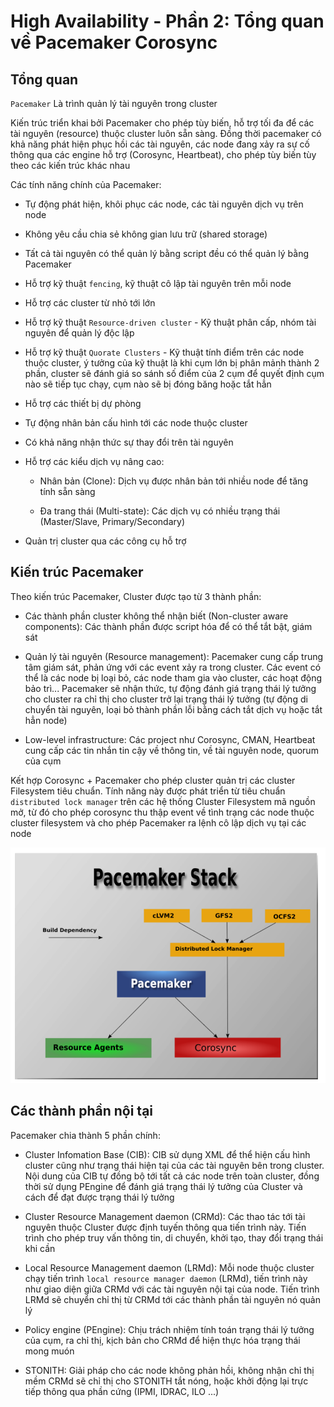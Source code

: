 # High Availability - Phần 2: Tổng quan về Pacemaker Corosync

## Tổng quan

`Pacemaker` Là trình quản lý tài nguyên trong cluster

Kiến trúc triển khai bởi Pacemaker cho phép tùy biến, hỗ trợ tối đa để các tài nguyên (resource) thuộc cluster luôn sẵn sàng. Đồng thời pacemaker có khả năng phát hiện phục hồi các tài nguyên, các node đang xảy ra sự cố thông qua các engine hỗ trợ (Corosync, Heartbeat), cho phép tùy biến tùy theo các kiến trúc khác nhau

Các tính năng chính của Pacemaker: 

- Tự động phát hiện, khôi phục các node, các tài nguyên dịch vụ trên node 

- Không yêu cầu chia sẻ không gian lưu trữ (shared storage)

- Tất cả tài nguyên có thể quản lý bằng script đều có thể quản lý bằng Pacemaker 

- Hỗ trợ kỹ thuật `fencing`, kỹ thuật cô lập tài nguyên trên mỗi node 

- Hỗ trợ các cluster từ nhỏ tới lớn

- Hỗ trợ kỹ thuật `Resource-driven cluster` - Kỹ thuật phân cấp, nhóm tài nguyên để quản lý độc lập

- Hỗ trợ kỹ thuật `Quorate Clusters` - Kỹ thuật tính điểm trên các node thuộc cluster, ý tưởng của kỹ thuật là khi cụm lớn bị phân mảnh thành 2 phần, cluster sẽ đánh giá so sánh số điểm của 2 cụm để quyết định cụm nào sẽ tiếp tục chạy, cụm nào sẽ bị đóng băng hoặc tắt hẳn

- Hỗ trợ các thiết bị dự phòng 

- Tự động nhân bản cấu hình tới các node thuộc cluster

- Có khả năng nhận thức sự thay đổi trên tài nguyên 

- Hỗ trợ các kiểu dịch vụ nâng cao:

	+ Nhân bản (Clone): Dịch vụ được nhân bản tới nhiều node để tăng tính sẵn sàng

	+ Đa trang thái (Multi-state): Các dịch vụ có nhiều trạng thái (Master/Slave, Primary/Secondary)

- Quản trị cluster qua các công cụ hỗ trợ

## Kiến trúc Pacemaker

Theo kiến trúc Pacemaker, Cluster được tạo từ 3 thành phần:

- Các thành phần cluster không thể nhận biết (Non-cluster aware components): Các thành phần được script hóa để có thể tắt bật, giám sát

- Quản lý tài nguyên (Resource management): Pacemaker cung cấp trung tâm giám sát, phản ứng với các event xảy ra trong cluster. Các event có thể là các node bị loại bỏ, các node tham gia vào cluster, các hoạt động bảo trì... Pacemaker sẽ nhận thức, tự động đánh giá trạng thái lý tưởng cho cluster ra chỉ thị cho cluster trở lại trạng thái lý tưởng (tự động di chuyển tài nguyên, loại bỏ thành phần lỗi bằng cách tắt dịch vụ hoặc tắt hẳn node)

- Low-level infrastructure: Các project như Corosync, CMAN, Heartbeat cung cấp các tin nhắn tin cậy về thông tin, về tài nguyên node, quorum của cụm 

Kết hợp Corosync + Pacemaker cho phép cluster quản trị các cluster Filesystem tiêu chuẩn. Tính năng này được phát triển từ tiêu chuẩn `distributed lock manager` trên các hệ thống Cluster Filesystem mã nguồn mở, từ đó cho phép corosync thu thập event về tình trạng các node thuộc cluster filesystem và cho phép Pacemaker ra lệnh cô lập dịch vụ tại các node

![](/ha/images/pacemaker.png)

## Các thành phần nội tại

Pacemaker chia thành 5 phần chính:

- Cluster Infomation Base (CIB): CIB sử dụng XML để thể hiện cấu hình cluster cũng như trạng thái hiện tại của các tài nguyên bên trong cluster. Nội dung của CIB tự đồng bộ tới tất cả các node trên toàn cluster, đồng thời sử dụng PEngine để đánh giá trạng thái lý tưởng của Cluster và cách để đạt được trạng thái lý tưởng

- Cluster Resource Management daemon (CRMd): Các thao tác tới tài nguyên thuộc Cluster được định tuyến thông qua tiến trình này. Tiến trình cho phép truy vấn thông tin, di chuyển, khởi tạo, thay đổi trạng thái khi cần

- Local Resource Management daemon (LRMd): Mỗi node thuộc cluster chạy tiến trình `local resource manager daemon` (LRMd), tiến trình này như giao diện giữa CRMd với các tài nguyên nội tại của node. Tiến trình LRMd sẽ chuyển chỉ thị từ CRMd tới các thành phần tài nguyên nó quản lý

- Policy engine (PEngine): Chịu trách nhiệm tính toán trạng thái lý tưởng của cụm, ra chỉ thị, kịch bản cho CRMd để hiện thực hóa trạng thái mong muón

- STONITH: Giải pháp cho các node không phản hồi, không nhận chỉ thị mềm CRMd sẽ chỉ thị cho STONITH tắt nóng, hoặc khởi động lại trực tiếp thông qua phần cứng (IPMI, IDRAC, ILO ...)

